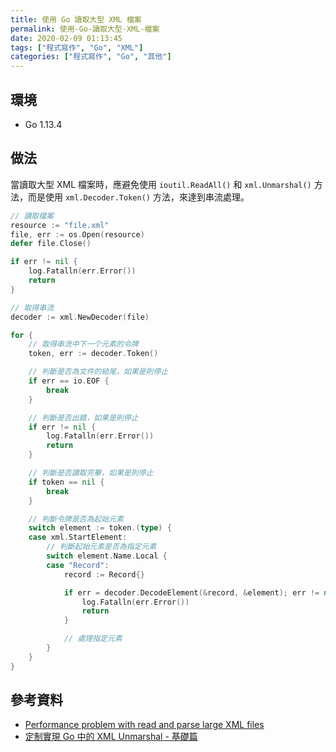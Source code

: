 ```yaml
---
title: 使用 Go 讀取大型 XML 檔案
permalink: 使用-Go-讀取大型-XML-檔案
date: 2020-02-09 01:13:45
tags: ["程式寫作", "Go", "XML"]
categories: ["程式寫作", "Go", "其他"]
---
```


## 環境

- Go 1.13.4

## 做法

當讀取大型 XML 檔案時，應避免使用 `ioutil.ReadAll()` 和 `xml.Unmarshal()` 方法，而是使用 `xml.Decoder.Token()` 方法，來達到串流處理。

```GO
// 讀取檔案
resource := "file.xml"
file, err := os.Open(resource)
defer file.Close()

if err != nil {
	log.Fatalln(err.Error())
	return
}

// 取得串流
decoder := xml.NewDecoder(file)

for {
	// 取得串流中下一个元素的令牌
	token, err := decoder.Token()

	// 判斷是否為文件的結尾，如果是則停止
	if err == io.EOF {
		break
	}

	// 判斷是否出錯，如果是則停止
	if err != nil {
		log.Fatalln(err.Error())
		return
	}

	// 判斷是否讀取完畢，如果是則停止
	if token == nil {
		break
	}

	// 判斷令牌是否為起始元素
	switch element := token.(type) {
	case xml.StartElement:
		// 判斷起始元素是否為指定元素
		switch element.Name.Local {
		case "Record":
			record := Record{}

			if err = decoder.DecodeElement(&record, &element); err != nil {
				log.Fatalln(err.Error())
				return
			}

			// 處理指定元素
		}
	}
}
```

## 參考資料

- [Performance problem with read and parse large XML files](https://stackoverflow.com/questions/53986280/performance-problem-with-read-and-parse-large-xml-files/53987338#53987338)
- [定制實現 Go 中的 XML Unmarshal - 基礎篇](https://github.com/imjoey/blog/issues/19)
